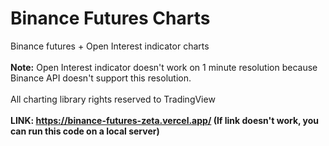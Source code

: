 # Binance Futures Charts
Binance futures + Open Interest indicator charts<br><br>
<b>Note:</b> Open Interest indicator doesn't work on 1 minute resolution because Binance API doesn't support this resolution.<br><br>
All charting library rights reserved to TradingView<br><br>
<b>LINK:<b> https://binance-futures-zeta.vercel.app/ (If link doesn't work, you can run this code on a local server)

